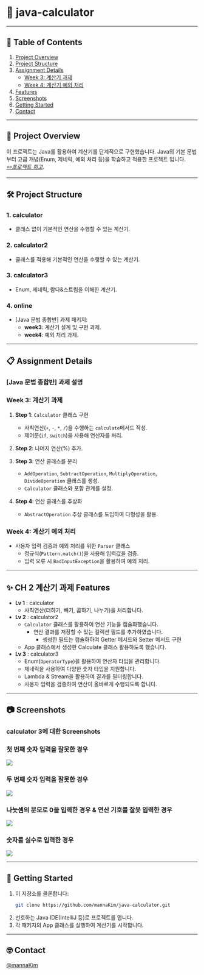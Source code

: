 # 🧮 java-calculator

---

## 📑 Table of Contents
1. [Project Overview](#-project-overview)
2. [Project Structure](#-project-structure)
3. [Assignment Details](#-assignment-details)
    - [Week 3: 계산기 과제](#week-3-계산기-과제)
    - [Week 4: 계산기 예외 처리](#week-4-계산기-예외-처리)
4. [Features](#-ch-2-계산기-과제-features)
5. [Screenshots](#-screenshots)
6. [Getting Started](#-getting-started)
7. [Contact](#-contact)

---

## 📖 Project Overview

이 프로젝트는 Java를 활용하여 계산기를 단계적으로 구현했습니다.
Java의 기본 문법부터 고급 개념(Enum, 제네릭, 예외 처리 등)을 학습하고 적용한 프로젝트 입니다. 
<br> [_✏️프로젝트 회고_](https://mannakingdom.tistory.com/90).

---

## 🛠️ Project Structure

### 1. calculator
- 클래스 없이 기본적인 연산을 수행할 수 있는 계산기.

### 2. calculator2
- 클래스를 적용해 기본적인 연산을 수행할 수 있는 계산기.

### 3. calculator3
- Enum, 제네릭, 람다&스트림을 이해한 계산기.

### 4. online
- [Java 문법 종합반] 과제 패키지:
    - **week3**: 계산기 설계 및 구현 과제.
    - **week4**: 예외 처리 과제.

---

## 📋 Assignment Details
### [Java 문법 종합반] 과제 설명
### Week 3: 계산기 과제
1. **Step 1**: `Calculator` 클래스 구현
    - 사칙연산(`+`, `-`, `*`, `/`)을 수행하는 `calculate`메서드 작성.
    - 제어문(`if`, `switch`)을 사용해 연산자를 처리.

2. **Step 2**: 나머지 연산(%) 추가.

3. **Step 3**: 연산 클래스를 분리
    - `AddOperation`, `SubtractOperation`, `MultiplyOperation`, `DivideOperation` 클래스를 생성.
    - `Calculator` 클래스와 포함 관계를 설정.

4. **Step 4**: 연산 클래스를 추상화
    - `AbstractOperation` 추상 클래스를 도입하여 다형성을 활용.

### Week 4: 계산기 예외 처리
- 사용자 입력 검증과 예외 처리를 위한 `Parser` 클래스
    - 정규식(`Pattern.match()`)을 사용해 입력값을 검증.
    - 입력 오류 시 `BadInputException`을 활용하여 예외 처리.

---

## ✨ CH 2 계산기 과제 Features
- **Lv 1** : calculator
  - 사칙연산(더하기, 빼기, 곱하기, 나누기)을 처리합니다.
- **Lv 2** : calculator2
    - `Calculator` 클래스를 활용하여 연산 기능을 캡슐화했습니다.
      - 연산 결과를 저장할 수 있는 컬렉션 필드를 추가하였습니다.
        - 셍성한 필드는 캡슐화하여 Getter 메서드와 Setter 메서드 구현 
    - App 클래스에서 생성한 Calculate 클래스 활용하도록 했습니다.
- **Lv 3** : calculator3
  - Enum(`OperatorType`)을 활용하여 연산자 타입을 관리합니다.
  - 제네릭을 사용하여 다양한 숫자 타입을 지원합니다.
  - Lambda & Stream을 활용하여 결과를 필터링합니다.
  - 사용자 입력을 검증하여 연산이 올바르게 수행되도록 합니다.

---

## 📷 Screenshots
### calculator 3에 대한 Screenshots
### 첫 번째 숫자 입력을 잘못한 경우 
![](https://github.com/user-attachments/assets/818b0836-77e8-4692-aef0-6260638635ae)
### 두 번째 숫자 입력을 잘못한 경우
![](https://github.com/user-attachments/assets/8f68cef1-5cee-4c10-b7eb-a721e8ce4ca1)
### 나눗셈의 분모로 0을 입력한 경우 & 연산 기호를 잘못 입력한 경우
![](https://github.com/user-attachments/assets/298f52e3-a44f-4af7-ba8e-9e6998ca1217)
### 숫자를 실수로 입력한 경우
![](https://github.com/user-attachments/assets/ffbeb8d8-8423-4409-974b-26ab466b4ae5)

---

## 🚀 Getting Started
1. 이 저장소를 클론합니다:
   ```bash
   git clone https://github.com/mannaKim/java-calculator.git
2. 선호하는 Java IDE(IntelliJ 등)로 프로젝트를 엽니다.
3. 각 패키지의 App 클래스를 실행하여 계산기를 시작합니다.

---

## 🤓 Contact
[@mannaKim](https://github.com/mannaKim)